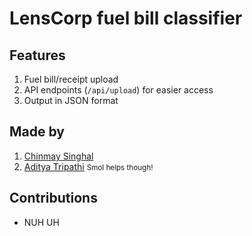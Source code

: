 # LensCorp fuel bill classifier

## Features
1. Fuel bill/receipt upload
2. API endpoints (`/api/upload`) for easier access
3. Output in JSON format

## Made by
1. [Chinmay Singhal](https://github.com/Chinmay-Singhal)  
2. [Aditya Tripathi](https://github.com/adityatrips) <small>Smol helps though!</small>

## Contributions
- NUH UH